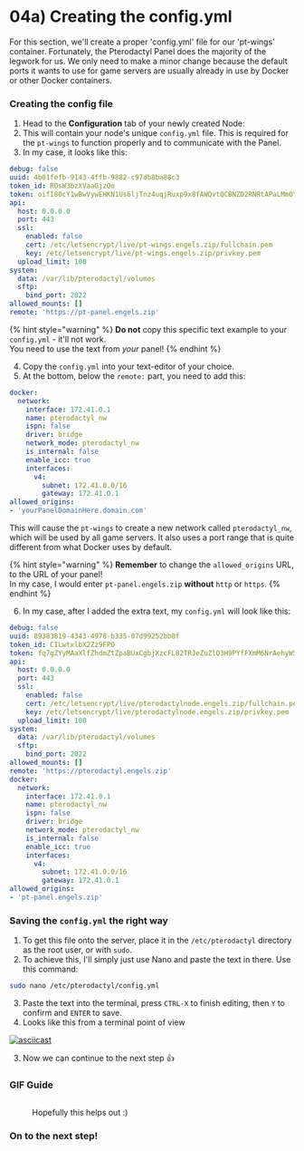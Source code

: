 # 04a) Creating the config.yml

For this section, we'll create a proper 'config.yml' file for our 'pt-wings' container. Fortunately, the Pterodactyl Panel does the majority of the legwork for us. We only need to make a minor change because the default ports it wants to use for game servers are usually already in use by Docker or other Docker containers.

### Creating the config file

1. Head to the **Configuration** tab of your newly created Node: <img src="https://i.imgur.com/8xMPzIi.png" alt="" data-size="line">
2. This will contain your node's unique `config.yml` file. This is required for the `pt-wings` to function properly and to communicate with the Panel.
3. In my case, it looks like this:

```yaml
debug: false
uuid: 4b01fefb-9143-4ffb-9882-c97db8ba88c3
token_id: ROsW3bzXVaaGjzQo
token: oifI80cY1wBwVywEHKN1Us6ljTnz4uqjRuxp9x8fAWQvtQCBNZD2RNRtAPaLMmOY
api:
  host: 0.0.0.0
  port: 443
  ssl:
    enabled: false
    cert: /etc/letsencrypt/live/pt-wings.engels.zip/fullchain.pem
    key: /etc/letsencrypt/live/pt-wings.engels.zip/privkey.pem
  upload_limit: 100
system:
  data: /var/lib/pterodactyl/volumes
  sftp:
    bind_port: 2022
allowed_mounts: []
remote: 'https://pt-panel.engels.zip'
```

{% hint style="warning" %}
**Do not** copy this specific text example to your `config.yml` - it'll not work.\
You need to use the text from _your_ panel!
{% endhint %}

4. Copy the `config.yml` into your text-editor of your choice.
5. At the bottom, below the `remote:` part, you need to add this:

```yaml
docker:
  network:
    interface: 172.41.0.1
    name: pterodactyl_nw
    ispn: false
    driver: bridge
    network_mode: pterodactyl_nw
    is_internal: false
    enable_icc: true
    interfaces:
      v4:
        subnet: 172.41.0.0/16
        gateway: 172.41.0.1
allowed_origins:
- 'yourPanelDomainHere.domain.com'
```

This will cause the `pt-wings` to create a new network called `pterodactyl_nw`, which will be used by all game servers. It also uses a port range that is quite different from what Docker uses by default.

{% hint style="warning" %}
**Remember** to change the `allowed_origins` URL, to the URL of your panel!\
In my case, I would enter `pt-panel.engels.zip` **without** `http` or `https`.
{% endhint %}

6. In my case, after I added the extra text, my `config.yml` will look like this:

```yaml
debug: false
uuid: 89383819-4343-4978-b335-07d99252bb8f
token_id: CILwtxlbX2Zz9FPO
token: fq7gZYyMAaXlfZhdmZtZpaBUxCgbjXzcFL82TRJeZuZlQ3H9PYfFXmM6NrAehyWS
api:
  host: 0.0.0.0
  port: 443
  ssl:
    enabled: false
    cert: /etc/letsencrypt/live/pterodactylnode.engels.zip/fullchain.pem
    key: /etc/letsencrypt/live/pterodactylnode.engels.zip/privkey.pem
  upload_limit: 100
system:
  data: /var/lib/pterodactyl/volumes
  sftp:
    bind_port: 2022
allowed_mounts: []
remote: 'https://pterodactyl.engels.zip'
docker:
  network:
    interface: 172.41.0.1
    name: pterodactyl_nw
    ispn: false
    driver: bridge
    network_mode: pterodactyl_nw
    is_internal: false
    enable_icc: true
    interfaces:
      v4:
        subnet: 172.41.0.0/16
        gateway: 172.41.0.1
allowed_origins:
- 'pt-panel.engels.zip'
```

### Saving the `config.yml` the right way

1. To get this file onto the server, place it in the `/etc/pterodactyl` directory as the root user, or with `sudo`.
2. To achieve this, I'll simply just use Nano and paste the text in there. Use this command:

```bash
sudo nano /etc/pterodactyl/config.yml
```

3. Paste the text into the terminal, press `CTRL-X` to finish editing, then `Y` to confirm and `ENTER` to save.
4. Looks like this from a terminal point of view

[![asciicast](https://asciinema.org/a/KtPqWWdPUOuyFPgIY6aJWETJV.svg)](https://asciinema.org/a/KtPqWWdPUOuyFPgIY6aJWETJV)

3. Now we can continue to the next step :thumbsup:

### GIF Guide

<figure><img src="https://i.imgur.com/7njMbly.gif" alt=""><figcaption><p>Hopefully this helps out :)</p></figcaption></figure>

### On to the next step!
